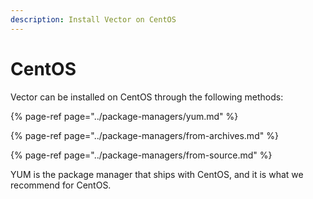 ```yaml
---
description: Install Vector on CentOS
---
```


# CentOS

Vector can be installed on CentOS through the following methods:

{% page-ref page="../package-managers/yum.md" %}

{% page-ref page="../package-managers/from-archives.md" %}

{% page-ref page="../package-managers/from-source.md" %}

YUM is the package manager that ships with CentOS, and it is what we
recommend for CentOS.